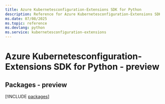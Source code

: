 ```yaml
---
title: Azure Kubernetesconfiguration-Extensions SDK for Python
description: Reference for Azure Kubernetesconfiguration-Extensions SDK for Python
ms.date: 07/08/2025
ms.topic: reference
ms.devlang: python
ms.service: kubernetesconfiguration-extensions
---
```

# Azure Kubernetesconfiguration-Extensions SDK for Python - preview
## Packages - preview
[!INCLUDE [packages](kubernetesconfiguration-extensions-index.md)]